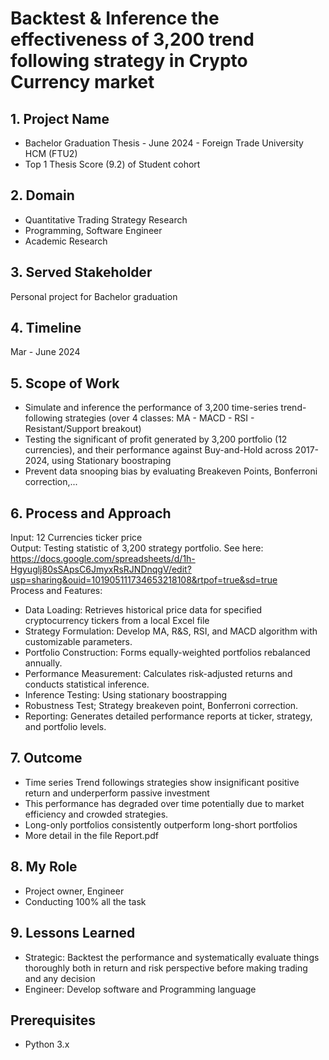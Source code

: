 # Backtest & Inference the effectiveness of 3,200 trend following strategy in Crypto Currency market

## 1. Project Name
+ Bachelor Graduation Thesis - June 2024 - Foreign Trade University HCM (FTU2)
+ Top 1 Thesis Score (9.2) of Student cohort

## 2. Domain
+ Quantitative Trading Strategy Research
+ Programming, Software Engineer
+ Academic Research

## 3. Served Stakeholder
Personal project for Bachelor graduation

## 4. Timeline
Mar - June 2024

## 5. Scope of Work
+ Simulate and inference the performance of 3,200 time-series trend-following strategies (over 4 classes: MA - MACD - RSI - Resistant/Support breakout)
+ Testing the significant of profit generated by  3,200 portfolio (12 currencies), and their performance against Buy-and-Hold across 2017-2024, using Stationary boostraping
+ Prevent data snooping bias by evaluating Breakeven Points, Bonferroni correction,...


## 6. Process and Approach
Input: 12 Currencies ticker price  
Output: Testing statistic of 3,200 strategy portfolio. See here: https://docs.google.com/spreadsheets/d/1h-Hgyuglj80sSApsC6JmyxRsRJNDnqgV/edit?usp=sharing&ouid=101905111734653218108&rtpof=true&sd=true  
Process and Features:
+ Data Loading: Retrieves historical price data for specified cryptocurrency tickers from a local Excel file 
+ Strategy Formulation: Develop MA, R&S, RSI, and MACD algorithm with customizable parameters.
+ Portfolio Construction: Forms equally-weighted portfolios rebalanced annually.
+ Performance Measurement: Calculates risk-adjusted returns and conducts statistical inference.
+ Inference Testing: Using stationary boostrapping
+ Robustness Test; Strategy breakeven point, Bonferroni correction.
+ Reporting: Generates detailed performance reports at ticker, strategy, and portfolio levels.

## 7. Outcome
+ Time series Trend followings strategies show insignificant positive return and underperform passive investment
+ This performance has degraded over time potentially due to market efficiency and crowded strategies.
+ Long-only portfolios consistently outperform long-short portfolios 
+ More detail in the file Report.pdf 

## 8. My Role
- Project owner, Engineer
- Conducting 100% all the task

## 9. Lessons Learned
- Strategic: Backtest the performance and systematically evaluate things thoroughly both in return and risk perspective before making trading and any decision 
- Engineer: Develop software and Programming language

## Prerequisites
- Python 3.x



